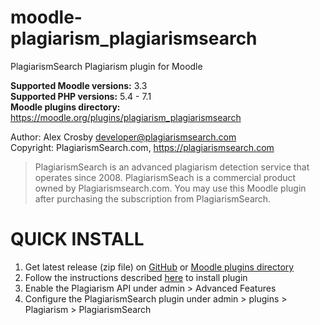 # moodle-plagiarism_plagiarismsearch  

PlagiarismSearch Plagiarism plugin for Moodle

**Supported Moodle versions:** 3.3  
**Supported PHP versions:** 5.4 - 7.1  
**Moodle plugins directory:** https://moodle.org/plugins/plagiarism_plagiarismsearch

Author: Alex Crosby <developer@plagiarismsearch.com>  
Copyright: PlagiarismSearch.com, https://plagiarismsearch.com  

 > PlagiarismSearch is an advanced plagiarism detection service that operates since 2008. 
PlagiarismSeach is a commercial product owned by Plagiarismsearch.com. 
You may use this Moodle plugin after purchasing the subscription from PlagiarismSearch.


QUICK INSTALL  
==============  

1. Get latest release (zip file) on [GitHub](https://github.com/plagiarismsearch/moodle) or [Moodle plugins directory](https://moodle.org/plugins/plagiarism_plagiarismsearch)
2. Follow the instructions described [here](https://docs.moodle.org/31/en/Installing_plugins#Installing_via_uploaded_ZIP_file) to install plugin
3. Enable the Plagiarism API under admin > Advanced Features  
4. Configure the PlagiarismSearch plugin under admin > plugins > Plagiarism > PlagiarismSearch  
